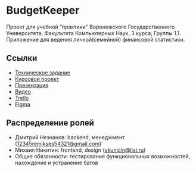 # BudgetKeeper
Проект для учебной "практики" Воронежского Государственного Университета, Факультета Компьютерных Наук, 3 курса, Группы 1.1. Приложение для ведения личной(семейной) финансовой статистики.
## Ссылки
* [Техническое задание](https://drive.google.com/file/d/1zOmxf8iFG951YybUW6QChEGtG8P5F7JQ/view?usp=sharing)
* [Курсовой проект](https://drive.google.com/file/d/1dUNwvIVd8EBbfm_ejL1a9T8X3vSFFuGR/view?usp=sharing)
* [Презентация](https://drive.google.com/file/d/1DW_4z4E9rAn80idqlGL0uTHRKiGHAhkS/view?usp=sharing)
* [Видео](https://drive.google.com/file/d/1ezhsazfyqSbQEvMQxuuUCzPyZET4yfqH/view)
* [Trello](https://trello.com/b/CyMFd3IS/aka-%D0%BF%D1%80%D0%B8%D0%BB%D0%BE%D0%B6%D0%B5%D0%BD%D0%B8%D0%B5-%D1%83%D1%87%D1%91%D1%82%D0%B0-%D1%84%D0%B8%D0%BD%D0%B0%D0%BD%D1%81%D0%BE%D0%B2)
* [Figma](https://www.figma.com/file/I3qqol1KTiTpMN3nolXiBH/Untitled?node-id=0%3A1t)
## Распределение ролей
* Дмитрий Незнанов: backend, менеджмент (12345remikses54321@gmail.com)
* Михаил Никитин: frontend, design (vkunicin@list.ru)
* Общие обязанности: тестирование функциональных возможностей, нахождение и устранение багов

